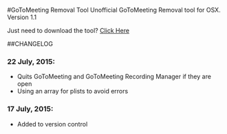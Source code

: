 #GoToMeeting Removal Tool
Unofficial GoToMeeting Removal tool for OSX.  
Version 1.1

Just need to download the tool? [Click Here](https://citrix.sharefile.com/d-s8b1a03ad54745b9b)  

##CHANGELOG
### 22 July, 2015:
* Quits GoToMeeting and GoToMeeting Recording Manager if they are open
* Using an array for plists to avoid errors

### 17 July, 2015:  
* Added to version control
